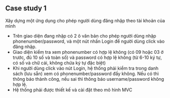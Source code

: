 ## Case study 1
Xây dựng một ứng dụng cho phép người dùng đăng nhập theo tài khoản của mình

+ Trên giao diện đang nhập có 2 ô văn bản cho phép người dùng nhập
phonenumber/password, và một nút nhấn Login để người dùng click vào đăng nhập.
+ Giao diện kiểm tra xem phonenumber có hợp lệ không (có 09 hoặc 03 ở trước, đủ 10
số và toàn số) và password có hợp lệ không (từ 6-10 ký tự, có số và chữ cái, không
chứa ký tự đặc biệt)
+ Khi người dùng click vào nút Login, hệ thống phải kiểm tra trong danh sách (lưu sẵn)
xem có phonenumber/password đấy không. Nếu có thì thông báo thành công, nếu sai thì
thông báo username/password không hợp lệ.
+ Hệ thống phải được thiết kế và cài đặt theo mô hình MVC